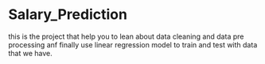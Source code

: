 # Salary_Prediction
this is the project that help you to lean about data cleaning and data pre processing anf finally use linear regression model to train and test with data that we have.
